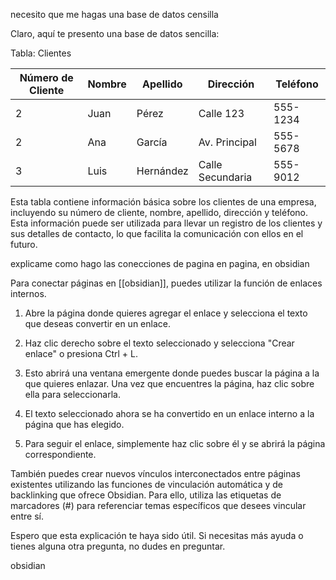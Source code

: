 necesito que me hagas una base de datos censilla

Claro, aquí te presento una base de datos sencilla:

Tabla: Clientes

| Número de Cliente | Nombre | Apellido | Dirección | Teléfono |
| -----------------|--------|----------|-----------|----------|
| 2                | Juan   | Pérez    | Calle 123 | 555-1234 |
| 2                | Ana    | García   | Av. Principal | 555-5678 |
| 3                | Luis   | Hernández   | Calle Secundaria| 555-9012 |

Esta tabla contiene información básica sobre los clientes de una empresa, incluyendo su número de cliente, nombre, apellido, dirección y teléfono. Esta información puede ser utilizada para llevar un registro de los clientes y sus detalles de contacto, lo que facilita la comunicación con ellos en el futuro.

explicame como hago las conecciones de pagina en pagina, en obsidian

Para conectar páginas en [[obsidian]], puedes utilizar la función de enlaces internos. 

1. Abre la página donde quieres agregar el enlace y selecciona el texto que deseas convertir en un enlace.

2. Haz clic derecho sobre el texto seleccionado y selecciona "Crear enlace" o presiona Ctrl + L.

3. Esto abrirá una ventana emergente donde puedes buscar la página a la que quieres enlazar. Una vez que encuentres la página, haz clic sobre ella para seleccionarla.

4. El texto seleccionado ahora se ha convertido en un enlace interno a la página que has elegido.

5. Para seguir el enlace, simplemente haz clic sobre él y se abrirá la página correspondiente.

También puedes crear nuevos vínculos interconectados entre páginas existentes utilizando las funciones de vinculación automática y de backlinking que ofrece Obsidian. Para ello, utiliza las etiquetas de marcadores (#) para referenciar temas específicos que desees vincular entre sí. 

Espero que esta explicación te haya sido útil. Si necesitas más ayuda o tienes alguna otra pregunta, no dudes en preguntar.

obsidian
